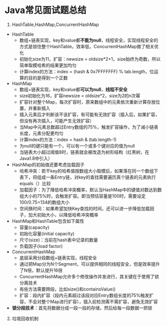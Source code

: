 # Java常见面试题总结

1. HashTable,HashMap,ConcurrentHashMap
- HashTable
	- 数组+链表实现，key和value都**不能为null**，线程安全，实现线程安全的方式是锁住整个HashTable，效率低，ConcurrentHashMap做了相关优化
	- 初始化size为11，扩容：newsize = oldsize*2+1，size始终为奇数，所以简单取模哈希的结果更加均匀
	- 计算index的方法：index = (hash & 0x7FFFFFFF) % tab.length，位运算的目的是得到一个正数
- HashMap
	- 数组+链表实现，key和value都**可以为null**，**线程不安全**
	- size初始化为16，扩容newsize = oldsize*2，size为2的n次幂
	- 扩容针对整个Map，每次扩容时，原来数组中的元素依次重新计算存放位置，并重新插入
	- 插入元素后才判断该不该扩容，有可能有无效扩容（插入后，如果扩容，但没有再次插入，可能产生无效扩容）
	- 当Map中元素总数超过Entry数组的75%，触发扩容操作，为了减小链表长度，元素分配更均匀
	- 计算index的方法：index = hash & (tab.length-1)
	- 为null的键只能有一个，可以有一个或多个键对应的值为null
	- 当链表大小超过阈值8时，链表就会被改造为树形结构（红黑树，在Java1.8中引入）
- HashMap的初始值还要考虑加载因子
	- 哈希冲突：若干key的哈希值按数组大小取模后，如果落在同一个数组下表下，将组成一条Entry链，对key的查找需要遍历真个链表的元素执行equals（）比较
	- 加载因子：为了降低哈希冲突概率，默认当HashMap中的键值对数达到数组大小的75%时，会触发扩容。即当预估容量是100时，需要设定100/0.75=134的数组大小
	- 空间换时间：如果希望加快Key查找的时间，还可以进一步降低加载因子，加大初始大小，以降低哈希冲突概率
- HashMap和HashTable包含如下属性
	- 容量(capacity)
	- 初始化容量(initial capacity)
	- 尺寸(size)：当前在hash表中记录的数量
	- 负载因子(load factor)
- ConcurrentHashMap
	- 底层采用分段数组+链表实现，线程安全
	- 通过把Map分为N个Segment，可以提供相同的线程安全，但是效率提升了N倍，默认提升16倍
	- ConcurrentHashMap允许多个修改操作并发进行，其关键在于使用了锁分离技术
	- 有些方法需要跨段，比如size()和containsValue()
	- 扩容：段内扩容（段内元素超过该段对应Entry数组长度的75%触发扩容，不会对整个Map进行扩容），插入前检测需不需扩容，避免无效扩容
- **锁分段技术**：首先将数据分成一段一段的存储，然后给每一段数据一把锁

2. 垃圾回收机制